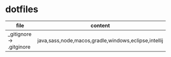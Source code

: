 # dotfiles

|file|content|
|---|---|
|_gitignore<br>-> .gitginore|java,sass,node,macos,gradle,windows,eclipse,intellij|
